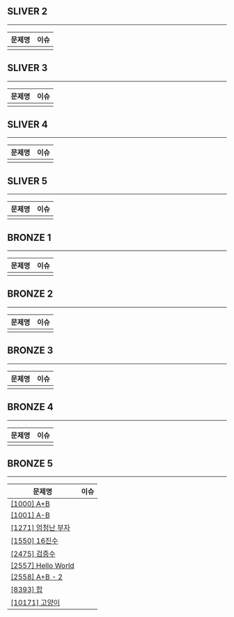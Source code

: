 ## SLIVER 2

---

| 문제명 | 이슈 |
| ------ | ---- |
|        |      |

## SLIVER 3

---

| 문제명 | 이슈 |
| ------ | ---- |
|        |      |

## SLIVER 4

---

| 문제명 | 이슈 |
| ------ | ---- |
|        |      |

## SLIVER 5

---

| 문제명 | 이슈 |
| ------ | ---- |
|        |      |

## BRONZE 1

---

| 문제명 | 이슈 |
| ------ | ---- |
|        |      |

## BRONZE 2

---

| 문제명 | 이슈 |
| ------ | ---- |
|        |      |

## BRONZE 3

---

| 문제명 | 이슈 |
| ------ | ---- |
|        |      |

## BRONZE 4

---

| 문제명 | 이슈 |
| ------ | ---- |
|        |      |

## BRONZE 5

---

| 문제명                                                                                                 | 이슈 |
| ------------------------------------------------------------------------------------------------------ | ---- |
| <a href="https://github.com/zlzzlzz2l/algorithm/blob/master/BaekJoon/1000.py">[1000] A+B </a>          |      |
| <a href="https://github.com/zlzzlzz2l/algorithm/blob/master/BaekJoon/1001.py"> [1001] A-B </a>         |      |
| <a href="https://github.com/zlzzlzz2l/algorithm/blob/master/BaekJoon/1271.py"> [1271] 엄청난 부자 </a> |      |
| <a href="https://github.com/zlzzlzz2l/algorithm/blob/master/BaekJoon/1550.py"> [1550] 16진수 </a>      |      |
| <a href="https://github.com/zlzzlzz2l/algorithm/blob/master/BaekJoon/2475.py"> [2475] 검증수 </a>      |      |
| <a href="https://github.com/zlzzlzz2l/algorithm/blob/master/BaekJoon/2557.py"> [2557] Hello World </a> |      |
| <a href="https://github.com/zlzzlzz2l/algorithm/blob/master/BaekJoon/2558.py"> [2558] A+B - 2 </a>     |      |
| <a href="https://github.com/zlzzlzz2l/algorithm/blob/master/BaekJoon/8393.py"> [8393] 합 </a>          |      |
| <a href="https://github.com/zlzzlzz2l/algorithm/blob/master/BaekJoon/10171.py"> [10171] 고양이 </a>    |      |
